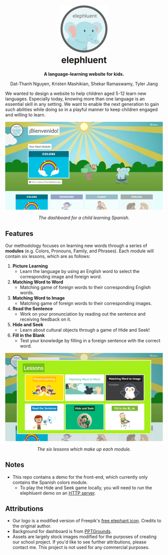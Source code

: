 <h1 align="center">
  <br>
  <a href="https://elephluent.github.io"><img alt="elephluent logo" width="150" src="https://github.com/elephluent/elephluent.github.io/blob/master/static/img/logo.svg"></a>
  <br>
  elephluent
  <br>
</h1>

<p align="center">
  <b>A language-learning website for kids.</b>
</p>
<p align="center">Dat-Thanh Nguyen, Kristen Mashikian, Shekar Ramaswamy, Tyler Jiang</p>

We wanted to design a website to help children aged 5-12 learn new languages. Especially today, knowing more than one language is an essential skill in any setting. We want to enable the next generation to gain such abilities while doing so in a playful manner to keep children engaged and willing to learn.

<a href="https://elephluent.github.io">
  <img alt="elephluent dashboard with module information" src="https://github.com/elephluent/elephluent.github.io/blob/master/static/img/screenshots/dashboard.png">
</a>
<p align="center">
  <i>The dashboard for a child learning Spanish.</i>
</p>

## Features

Our methodology focuses on learning new words through a series of **modules** (e.g. Colors, Pronouns, Family, and Phrases). Each module will contain six lessons, which are as follows:
1. **Picture Learning**
    * Learn the language by using an English word to select the corresponding image and foreign word.
2. **Matching Word to Word**
    * Matching game of foreign words to their corresponding English words.
3. **Matching Word to Image**
    * Matching game of foreign words to their corresponding images.
4. **Read the Sentence**
    * Work on your pronunciation by reading out the sentence and receiving feedback on it.
5. **Hide and Seek**
    * Learn about cultural objects through a game of Hide and Seek!
6. **Fill in the Blank**
    * Test your knowledge by filling in a foreign sentence with the correct word.

<a href="https://elephluent.github.io">
  <img alt="lessons with lesson information" src="https://github.com/elephluent/elephluent.github.io/blob/master/static/img/screenshots/lessons.png">
</a>
<p align="center">
  <i>The six lessons which make up each module.</i>
</p>

## Notes
* This repo contains a demo for the front-end, which currently only contains the Spanish colors module.
  * To play the Hide and Seek game locally, you will need to run the elephluent demo on an [HTTP server](https://www.npmjs.com/package/http-server).

## Attributions
* Our logo is a modified version of Freepik's [free elephant icon](https://www.flaticon.com/free-icon/elephant_375060?term=elephant&page=1&position=8). Credits to the original author.
* Background for dashboard is from [PPTGrounds](https://www.pptgrounds.com/nature/8373-nature-cartoon-backgrounds).
* Assets are largely stock images modified for the purposes of creating our school project. If you'd like to see further attributions, please contact me. This project is not used for any commercial purposes.
